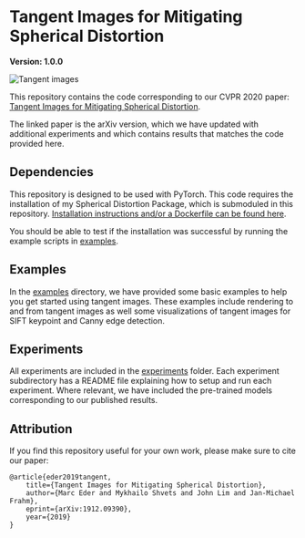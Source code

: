 # Tangent Images for Mitigating Spherical Distortion
**Version: 1.0.0**

![Tangent images](./images/tangent-images.gif)

This repository contains the code corresponding to our CVPR 2020 paper: [Tangent Images for Mitigating Spherical Distortion](https://arxiv.org/abs/1912.09390). 

The linked paper is the arXiv version, which we have updated with additional experiments and which contains results that matches the code provided here.


## Dependencies

This repository is designed to be used with PyTorch. This code requires the installation of my Spherical Distortion Package, which is submoduled in this repository. [Installation instructions and/or a Dockerfile can be found here](https://github.com/meder411/spherical-package).

You should be able to test if the installation was successful by running the example scripts in [examples](./examples).


## Examples

In the [examples](./examples) directory, we have provided some basic examples to help you get started using tangent images. These examples include rendering to and from tangent images as well some visualizations of tangent images for SIFT keypoint and Canny edge detection.


## Experiments

All experiments are included in the [experiments](./experiments) folder. Each experiment subdirectory has a README file explaining how to setup and run each experiment. Where relevant, we have included the pre-trained models corresponding to our published results.


## Attribution

If you find this repository useful for your own work, please make sure to cite our paper:

```
@article{eder2019tangent,
    title={Tangent Images for Mitigating Spherical Distortion},
    author={Marc Eder and Mykhailo Shvets and John Lim and Jan-Michael Frahm},
    eprint={arXiv:1912.09390},
    year={2019}
}
```